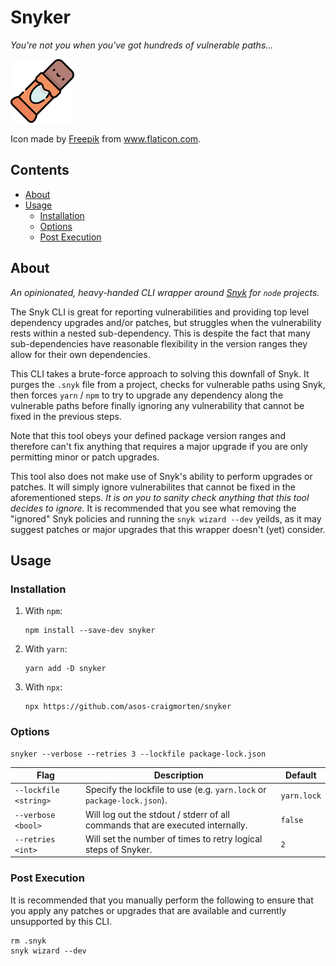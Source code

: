 # Snyker

_You're not you when you've got hundreds of vulnerable paths..._

![A Chocolate Snack](./snack.png)

Icon made by <a href="https://www.flaticon.com/authors/freepik" title="Freepik">Freepik</a> from <a href="https://www.flaticon.com/" title="Flaticon">www.flaticon.com</a>.

## Contents

<!-- toc -->

- [About](#about)
- [Usage](#usage)
  - [Installation](#installation)
  - [Options](#options)
  - [Post Execution](#post-execution)

<!-- tocstop -->

## About

_An opinionated, heavy-handed CLI wrapper around [Snyk](https://snyk.io/) for `node` projects._

The Snyk CLI is great for reporting vulnerabilities and providing top level dependency upgrades and/or patches, but struggles when the vulnerability rests within a nested sub-dependency. This is despite the fact that many sub-dependencies have reasonable flexibility in the version ranges they allow for their own dependencies.

This CLI takes a brute-force approach to solving this downfall of Snyk. It purges the `.snyk` file from a project, checks for vulnerable paths using Snyk, then forces `yarn` / `npm` to try to upgrade any dependency along the vulnerable paths before finally ignoring any vulnerability that cannot be fixed in the previous steps.

Note that this tool obeys your defined package version ranges and therefore can't fix anything that requires a major upgrade if you are only permitting minor or patch upgrades.

This tool also does not make use of Snyk's ability to perform upgrades or patches. It will simply ignore vulnerabilites that cannot be fixed in the aforementioned steps. _It is on you to sanity check anything that this tool decides to ignore._ It is recommended that you see what removing the "ignored" Snyk policies and running the `snyk wizard --dev` yeilds, as it may suggest patches or major upgrades that this wrapper doesn't (yet) consider.

## Usage

### Installation

1. With `npm`:

   ```console
   npm install --save-dev snyker
   ```

1. With `yarn`:

   ```console
   yarn add -D snyker
   ```

1. With `npx`:

   ```console
   npx https://github.com/asos-craigmorten/snyker
   ```

### Options

```console
snyker --verbose --retries 3 --lockfile package-lock.json
```

| Flag                  | Description                                                                    | Default     |
| --------------------- | ------------------------------------------------------------------------------ | ----------- |
| `--lockfile <string>` | Specify the lockfile to use (e.g. `yarn.lock` or `package-lock.json`).         | `yarn.lock` |
| `--verbose <bool>`    | Will log out the stdout / stderr of all commands that are executed internally. | `false`     |
| `--retries <int>`     | Will set the number of times to retry logical steps of Snyker.                 | `2`         |

### Post Execution

It is recommended that you manually perform the following to ensure that you apply any patches or upgrades that are available and currently unsupported by this CLI.

```console
rm .snyk
snyk wizard --dev
```
